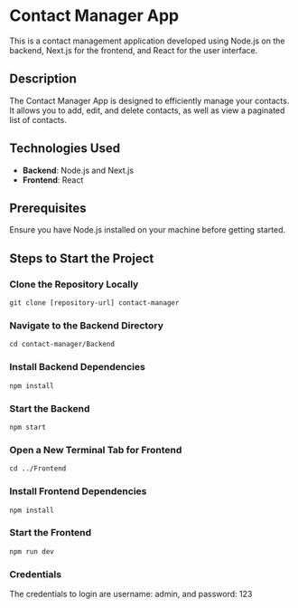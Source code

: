 # Contact Manager App

This is a contact management application developed using Node.js on the backend, Next.js for the frontend, and React for the user interface.

## Description

The Contact Manager App is designed to efficiently manage your contacts. It allows you to add, edit, and delete contacts, as well as view a paginated list of contacts.

## Technologies Used

- **Backend**: Node.js and Next.js
- **Frontend**: React

## Prerequisites

Ensure you have Node.js installed on your machine before getting started.

## Steps to Start the Project

### Clone the Repository Locally

```
git clone [repository-url] contact-manager
```

### Navigate to the Backend Directory

```
cd contact-manager/Backend
```

### Install Backend Dependencies

```
npm install
```

### Start the Backend

```
npm start
```

### Open a New Terminal Tab for Frontend

```
cd ../Frontend
```

### Install Frontend Dependencies

```
npm install
```

### Start the Frontend

```
npm run dev
```

### Credentials

The credentials to login are username: admin, and password: 123
